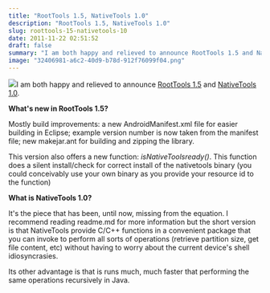 ```yaml
---
title: "RootTools 1.5, NativeTools 1.0"
description: "RootTools 1.5, NativeTools 1.0"
slug: roottools-15-nativetools-10
date: 2011-11-22 02:51:52
draft: false
summary: "I am both happy and relieved to announce RootTools 1.5 and NativeTools 1.0."
image: "32406981-a6c2-40d9-b78d-912f76099f04.png"
---
```



![](/images/project_roottools_thumb.png)I am both happy and
relieved to announce [RootTools 1.5](http://code.google.com/p/roottools/) and
[NativeTools 1.0](https://github.com/Fusion/NativeTools).

**What's new in RootTools 1.5?**

Mostly build improvements: a new AndroidManifest.xml file for easier building
in Eclipse; example version number is now taken from the manifest file; new
makejar.ant for building and zipping the library.

This version also offers a new function: _isNativeToolsready()_. This function
does a silent install/check for correct install of the nativetools binary (you
could conceivably use your own binary as you provide your resource id to the
function)

**What is NativeTools 1.0?**

It's the piece that has been, until now, missing from the equation. I
recommend reading readme.md for more information but the short version is that
NativeTools provide C/C++ functions in a convenient package that you can
invoke to perform all sorts of operations (retrieve partition size, get file
content, etc) without having to worry about the current device's shell
idiosyncrasies.

Its other advantage is that is runs much, much faster that performing the same
operations recursively in Java.


